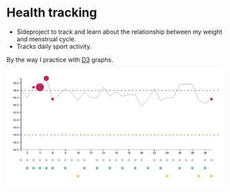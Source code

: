 # Health tracking

- Sideproject to track and learn about the relationship between my weight and menstrual cycle.
- Tracks daily sport activity.

By the way I practice with [D3](https://www.d3-graph-gallery.com/index.html) graphs.

![December graph](https://raw.githubusercontent.com/nabaroa/weight-cycle-graph/main/docs/assets/img/cover.png)